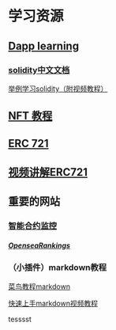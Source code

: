 # 学习资源

## [Dapp learning](https://github.com/wangjianyeART/Dapp-Learning)

### [solidity中文文档](https://ethfans.org/posts/solidity-chapter1-introduciton-to-smart-contracts)

[举例学习solidity（附视频教程）](https://solidity-by-example.org/)

## [NFT 教程](https://zhuanlan.zhihu.com/p/393935101)

## [ERC 721](https://ethereum.org/en/developers/docs/standards/tokens/erc-721/ )

## [视频讲解ERC721](https://www.youtube.com/watch?v=c_xwYep-gnQ)

## 

##### 

## 重要的网站

### [智能合约监控](https://etherscan.io/)

##### [OpenseaRankings](https://opensea.io/rankings)

### （小插件）markdown教程

[菜鸟教程markdown](https://www.runoob.com/markdown/md-tutorial.html)

[快速上手markdown视频教程](https://www.bilibili.com/video/BV1hJ411X75X?from=search&seid=8966736940041685113&spm_id_from=333.337.0.0)

tesssst

